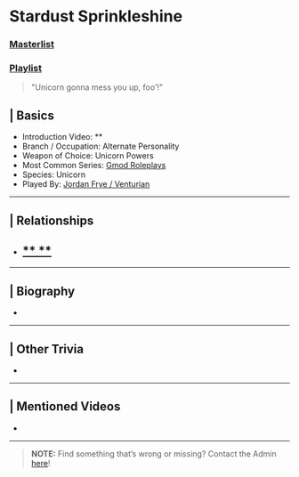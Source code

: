 # Stardust Sprinkleshine
### [Masterlist]()
### [Playlist](https://www.youtube.com/playlist?list=PLwljWXtmIKiSgWdReZneEGHVu8gaKSFwE)

> "Unicorn gonna mess you up, foo'!"

## | Basics
- Introduction Video: **
- Branch / Occupation: Alternate Personality
- Weapon of Choice: Unicorn Powers
- Most Common Series: [Gmod Roleplays](6.Series/Gmod/Roleplays.md)
- Species: Unicorn
- Played By: [Jordan Frye / Venturian](3.Siblings/3.1.Jordan-Frye-Venturian.md)

----

## | Relationships
- [** **]()
  - 

----

## | Biography
- 

----

## | Other Trivia
- 

----

## | Mentioned Videos
- []()

----

> **NOTE:** Find something that’s wrong or missing? Contact the Admin [here](../chapter_2.md)!